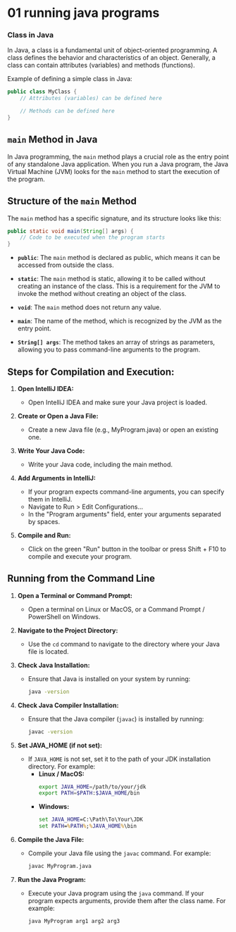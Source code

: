 # 01 running java programs

### Class in Java

In Java, a class is a fundamental unit of object-oriented programming. A class defines the behavior and characteristics of an object. Generally, a class can contain attributes (variables) and methods (functions).

Example of defining a simple class in Java:

```java
public class MyClass {
    // Attributes (variables) can be defined here

    // Methods can be defined here
}
```

## `main` Method in Java

In Java programming, the `main` method plays a crucial role as the entry point of any standalone Java application. When you run a Java program, the Java Virtual Machine (JVM) looks for the `main` method to start the execution of the program.

## Structure of the `main` Method

The `main` method has a specific signature, and its structure looks like this:

```java
public static void main(String[] args) {
    // Code to be executed when the program starts
}

```

- **`public`**: The `main` method is declared as public, which means it can be accessed from outside the class.

- **`static`**: The `main` method is static, allowing it to be called without creating an instance of the class. This is a requirement for the JVM to invoke the method without creating an object of the class.

- **`void`**: The `main` method does not return any value.

- **`main`**: The name of the method, which is recognized by the JVM as the entry point.

- **`String[] args`**: The method takes an array of strings as parameters, allowing you to pass command-line arguments to the program.

## Steps for Compilation and Execution:

1. **Open IntelliJ IDEA:**

   - Open IntelliJ IDEA and make sure your Java project is loaded.

2. **Create or Open a Java File:**

   - Create a new Java file (e.g., MyProgram.java) or open an existing one.

3. **Write Your Java Code:**

   - Write your Java code, including the main method.

4. **Add Arguments in IntelliJ:**

   - If your program expects command-line arguments, you can specify them in IntelliJ.
   - Navigate to Run > Edit Configurations...
   - In the "Program arguments" field, enter your arguments separated by spaces.

5. **Compile and Run:**
   - Click on the green "Run" button in the toolbar or press Shift + F10 to compile and execute your program.

## Running from the Command Line

1. **Open a Terminal or Command Prompt:**

   - Open a terminal on Linux or MacOS, or a Command Prompt / PowerShell on Windows.

2. **Navigate to the Project Directory:**

   - Use the `cd` command to navigate to the directory where your Java file is located.

3. **Check Java Installation:**

   - Ensure that Java is installed on your system by running:
     ```bash
     java -version
     ```

4. **Check Java Compiler Installation:**

   - Ensure that the Java compiler (`javac`) is installed by running:
     ```bash
     javac -version
     ```

5. **Set JAVA_HOME (if not set):**

   - If `JAVA_HOME` is not set, set it to the path of your JDK installation directory. For example:
     - **Linux / MacOS:**
       ```bash
       export JAVA_HOME=/path/to/your/jdk
       export PATH=$PATH:$JAVA_HOME/bin
       ```
     - **Windows:**
       ```cmd
       set JAVA_HOME=C:\Path\To\Your\JDK
       set PATH=%PATH%;%JAVA_HOME%\bin
       ```

6. **Compile the Java File:**

   - Compile your Java file using the `javac` command. For example:
     ```bash
     javac MyProgram.java
     ```

7. **Run the Java Program:**
   - Execute your Java program using the `java` command. If your program expects arguments, provide them after the class name. For example:
     ```bash
     java MyProgram arg1 arg2 arg3
     ```
